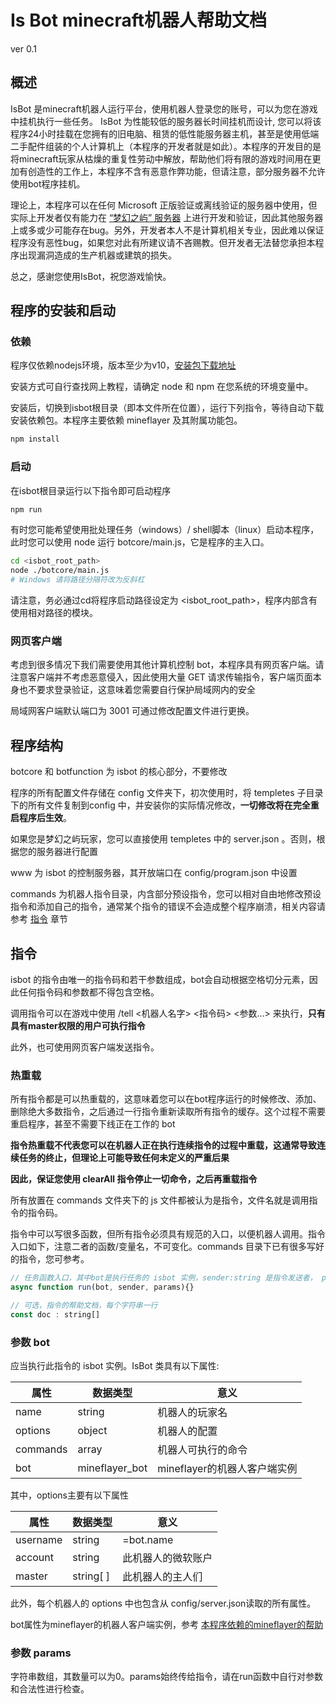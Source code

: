 # Is Bot minecraft机器人帮助文档

ver 0.1

## 概述

IsBot 是minecraft机器人运行平台，使用机器人登录您的账号，可以为您在游戏中挂机执行一些任务。 IsBot 为性能较低的服务器长时间挂机而设计, 您可以将该程序24小时挂载在您拥有的旧电脑、租赁的低性能服务器主机，甚至是使用低端二手配件组装的个人计算机上（本程序的开发者就是如此）。本程序的开发目的是将minecraft玩家从枯燥的重复性劳动中解放，帮助他们将有限的游戏时间用在更加有创造性的工作上，本程序不含有恶意作弊功能，但请注意，部分服务器不允许使用bot程序挂机。

理论上，本程序可以在任何 Microsoft 正版验证或离线验证的服务器中使用，但实际上开发者仅有能力在 [“梦幻之屿” 服务器](http://anya.world) 上进行开发和验证，因此其他服务器上或多或少可能存在bug。另外，开发者本人不是计算机相关专业，因此难以保证程序没有恶性bug，如果您对此有所建议请不吝赐教。但开发者无法替您承担本程序出现漏洞造成的生产机器或建筑的损失。

总之，感谢您使用IsBot，祝您游戏愉快。

## 程序的安装和启动

### 依赖

程序仅依赖nodejs环境，版本至少为v10，[安装包下载地址](https://nodejs.org/en)

安装方式可自行查找网上教程，请确定 node 和 npm 在您系统的环境变量中。

安装后，切换到isbot根目录（即本文件所在位置），运行下列指令，等待自动下载安装依赖包。本程序主要依赖 mineflayer 及其附属功能包。

```bash
npm install
```

### 启动

在isbot根目录运行以下指令即可启动程序

```bash
npm run
```

有时您可能希望使用批处理任务（windows）/ shell脚本（linux）启动本程序，此时您可以使用 node 运行 botcore/main.js，它是程序的主入口。

```bash
cd <isbot_root_path>
node ./botcore/main.js
# Windows 请将路径分隔符改为反斜杠
```
请注意，务必通过cd将程序启动路径设定为 <isbot_root_path>，程序内部含有使用相对路径的模块。

### 网页客户端

考虑到很多情况下我们需要使用其他计算机控制 bot，本程序具有网页客户端。请注意客户端并不考虑恶意侵入，因此使用大量 GET 请求传输指令，客户端页面本身也不要求登录验证，这意味着您需要自行保护局域网内的安全

局域网客户端默认端口为 3001 可通过修改配置文件进行更换。

## 程序结构
botcore 和 botfunction 为 isbot 的核心部分，不要修改

程序的所有配置文件存储在 config 文件夹下，初次使用时，将 templetes 子目录下的所有文件复制到config 中，并安装你的实际情况修改，**一切修改将在完全重启程序后生效**。

如果您是梦幻之屿玩家，您可以直接使用 templetes 中的 server.json 。否则，根据您的服务器进行配置

www 为 isbot 的控制服务器，其开放端口在 config/program.json 中设置

commands 为机器人指令目录，内含部分预设指令，您可以相对自由地修改预设指令和添加自己的指令，通常某个指令的错误不会造成整个程序崩溃，相关内容请参考 [指令](#指令) 章节

## 指令

isbot 的指令由唯一的指令码和若干参数组成，bot会自动根据空格切分元素，因此任何指令码和参数都不得包含空格。

调用指令可以在游戏中使用 /tell <机器人名字> <指令码> <参数...> 来执行，**只有具有master权限的用户可执行指令**

此外，也可使用网页客户端发送指令。

### 热重载

所有指令都是可以热重载的，这意味着您可以在bot程序运行的时候修改、添加、删除绝大多数指令，之后通过一行指令重新读取所有指令的缓存。这个过程不需要重启程序，甚至不需要下线正在工作的 bot

**指令热重载不代表您可以在机器人正在执行连续指令的过程中重载，这通常导致连续任务的终止，但理论上可能导致任何未定义的严重后果**

**因此，保证您使用 clearAll 指令停止一切命令，之后再重载指令**

所有放置在 commands 文件夹下的 js 文件都被认为是指令，文件名就是调用指令的指令码。

指令中可以写很多函数，但所有指令必须具有规范的入口，以便机器人调用。指令入口如下，注意二者的函数/变量名，不可变化。commands 目录下已有很多写好的指令，您可参考。

```js
// 任务函数入口，其中bot是执行任务的 isbot 实例，sender:string 是指令发送者， params:string[] 是指令码后面的所有参数，按照空格拆分
async function run(bot, sender, params){}

// 可选，指令的帮助文档，每个字符串一行
const doc : string[]
```

### 参数 bot

应当执行此指令的 isbot 实例。IsBot 类具有以下属性:

|属性|数据类型|意义|
|---|---|---|
|name|string|机器人的玩家名|
|options|object|机器人的配置|
|commands|array|机器人可执行的命令|
|bot|mineflayer_bot|mineflayer的机器人客户端实例|

其中，options主要有以下属性

|属性|数据类型|意义|
|---|---|---|
|username|string|=bot.name|
|account|string|此机器人的微软账户|
|master|string[ ]|此机器人的主人们|

此外，每个机器人的 options 中也包含从 config/server.json读取的所有属性。

bot属性为mineflayer的机器人客户端实例，参考 [本程序依赖的mineflayer的帮助](./node_modules/mineflayer/docs/zh/API.md)

### 参数 params

字符串数组，其数量可以为0。params始终传给指令，请在run函数中自行对参数和合法性进行检查。 




